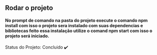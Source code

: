 
## Rodar o projeto

<h4>No prompt de comando na pasta do projeto execute o comando <b>npm install</b> com isso o projeto sera instalado com suas dependencias e bibliotecas feito essa instalação utilize o comand <b>npm start</b> com isso o projeto será iniciado.</h4>


Status do Projeto: Concluido :heavy_check_mark: 

